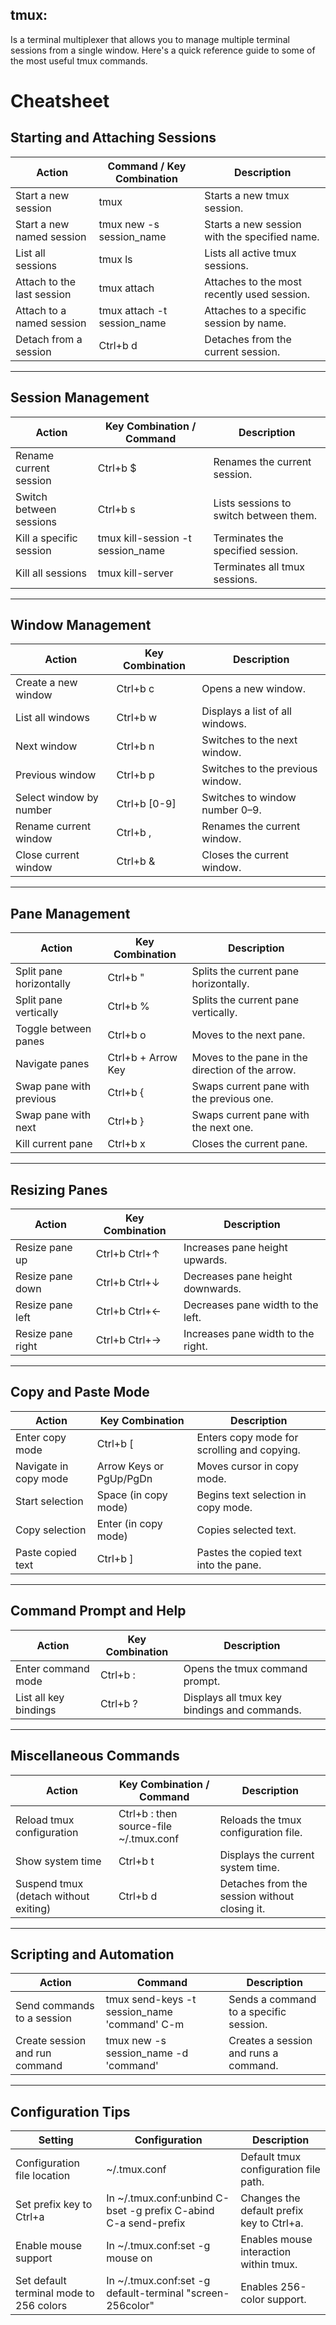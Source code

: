 
## tmux: 

Is a terminal multiplexer that allows you to manage multiple terminal sessions from a single 
window. Here's a quick reference guide to some of the most useful tmux commands.


# Cheatsheet 

## Starting and Attaching Sessions 
| Action                     | Command / Key Combination   | Description                                   |
| -------------------------- | --------------------------- | --------------------------------------------- |
| Start a new session        | tmux                        | Starts a new tmux session.                    |
| Start a new named session  | tmux new -s session_name    | Starts a new session with the specified name. |
| List all sessions          | tmux ls                     | Lists all active tmux sessions.               |
| Attach to the last session | tmux attach                 | Attaches to the most recently used session.   |
| Attach to a named session  | tmux attach -t session_name | Attaches to a specific session by name.       |
| Detach from a session      | Ctrl+b d                    | Detaches from the current session.            |


---


## Session Management 
| Action                  | Key Combination / Command         | Description                            |
| ----------------------- | --------------------------------- | -------------------------------------- |
| Rename current session  | Ctrl+b $                          | Renames the current session.           |
| Switch between sessions | Ctrl+b s                          | Lists sessions to switch between them. |
| Kill a specific session | tmux kill-session -t session_name | Terminates the specified session.      |
| Kill all sessions       | tmux kill-server                  | Terminates all tmux sessions.          |


---


## Window Management 
| Action                  | Key Combination | Description                      |
| ----------------------- | --------------- | -------------------------------- |
| Create a new window     | Ctrl+b c        | Opens a new window.              |
| List all windows        | Ctrl+b w        | Displays a list of all windows.  |
| Next window             | Ctrl+b n        | Switches to the next window.     |
| Previous window         | Ctrl+b p        | Switches to the previous window. |
| Select window by number | Ctrl+b [0-9]    | Switches to window number 0–9.   |
| Rename current window   | Ctrl+b ,        | Renames the current window.      |
| Close current window    | Ctrl+b &        | Closes the current window.       |


---


## Pane Management 
| Action                  | Key Combination    | Description                                      |
| ----------------------- | ------------------ | ------------------------------------------------ |
| Split pane horizontally | Ctrl+b "           | Splits the current pane horizontally.            |
| Split pane vertically   | Ctrl+b %           | Splits the current pane vertically.              |
| Toggle between panes    | Ctrl+b o           | Moves to the next pane.                          |
| Navigate panes          | Ctrl+b + Arrow Key | Moves to the pane in the direction of the arrow. |
| Swap pane with previous | Ctrl+b {           | Swaps current pane with the previous one.        |
| Swap pane with next     | Ctrl+b }           | Swaps current pane with the next one.            |
| Kill current pane       | Ctrl+b x           | Closes the current pane.                         |


---


## Resizing Panes 
| Action | Key Combination | Description | 
| --- | --- | --- | 
| Resize pane up | Ctrl+b Ctrl+↑ | Increases pane height upwards. | 
| Resize pane down | Ctrl+b Ctrl+↓ | Decreases pane height downwards. | 
| Resize pane left | Ctrl+b Ctrl+← | Decreases pane width to the left. | 
| Resize pane right | Ctrl+b Ctrl+→ | Increases pane width to the right. | 


---


## Copy and Paste Mode 
| Action | Key Combination | Description | 
| --- | --- | --- | 
| Enter copy mode | Ctrl+b [ | Enters copy mode for scrolling and copying. | 
| Navigate in copy mode | Arrow Keys or PgUp/PgDn | Moves cursor in copy mode. | 
| Start selection | Space (in copy mode) | Begins text selection in copy mode. | 
| Copy selection | Enter (in copy mode) | Copies selected text. | 
| Paste copied text | Ctrl+b ] | Pastes the copied text into the pane. | 


---


## Command Prompt and Help 
| Action                | Key Combination | Description                                  |
| --------------------- | --------------- | -------------------------------------------- |
| Enter command mode    | Ctrl+b :        | Opens the tmux command prompt.               |
| List all key bindings | Ctrl+b ?        | Displays all tmux key bindings and commands. |


---


## Miscellaneous Commands 
| Action                                | Key Combination / Command              | Description                                   |
| ------------------------------------- | -------------------------------------- | --------------------------------------------- |
| Reload tmux configuration             | Ctrl+b : then source-file ~/.tmux.conf | Reloads the tmux configuration file.          |
| Show system time                      | Ctrl+b t                               | Displays the current system time.             |
| Suspend tmux (detach without exiting) | Ctrl+b d                               | Detaches from the session without closing it. |


---


## Scripting and Automation 
| Action | Command | Description | 
| --- | --- | --- | 
| Send commands to a session | tmux send-keys -t session_name 'command' C-m | Sends a command to a specific session. | 
| Create session and run command | tmux new -s session_name -d 'command' | Creates a session and runs a command. | 


---


## Configuration Tips 
| Setting | Configuration | Description | 
| --- | --- | --- | 
| Configuration file location | ~/.tmux.conf | Default tmux configuration file path. | 
| Set prefix key to Ctrl+a | In ~/.tmux.conf:unbind C-bset -g prefix C-abind C-a send-prefix | Changes the default prefix key to Ctrl+a. | 
| Enable mouse support | In ~/.tmux.conf:set -g mouse on | Enables mouse interaction within tmux. | 
| Set default terminal mode to 256 colors | In ~/.tmux.conf:set -g default-terminal "screen-256color" | Enables 256-color support. | 

